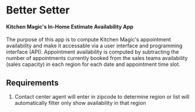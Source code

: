 # Better Setter
#### Kitchen Magic's In-Home Estimate Availability App

The purpose of this app is to compute Kitchen Magic's appointment availability and make it accessable via a user interface and programming interface (API). Appointment availability is computed by subtracting the number of appointments currently booked from the sales teams availability (sales capacity) in each region for each date and appointment time slot.

## Requirements
1. Contact center agent will enter in zipcode to determine region or list will automatically filter only show availability in that region